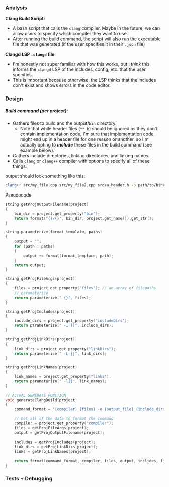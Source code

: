 ### Analysis


**Clang Build Script:**
*   A bash script that calls the `clang` compiler. Maybe in the future, we can allow users to specify which compiler they want to use.
*   After running the build command, the script will also run the executable file that was generated (if the user specifies it in their `.json` file)


**Clangd LSP `.clangd` file**
*   I'm honestly not super familiar with how this works, but i _think_ this informs the `clangd` LSP of the includes, config, etc. that the user specifies.
*   This is important because otherwise, the LSP thinks that the includes don't exist and shows errors in the code editor.

### Design


##### Build command (per project):
*   Gathers files to build and the output/`bin` directory.
    -   Note that while header files (`**.h`) should be ignored as they don't contain implementation code, I'm sure that implementation code might end up in a header file for one reason or another, so I'm actually opting to **_include_** these files in the build command (see example below).
*   Gathers include directories, linking directories, and linking names.
*   Calls `clang` or `clang++` compiler with options to specify all of these things.

output should look something like this:
```bash
clang++ src/my_file.cpp src/my_file2.cpp src/a_header.h -o path/to/binary/my_file -I include/dir/1 -I include/dir/2 -L linking/dir/1 -lname_of_linked_binary
```

Pseudocode:
```c++
string getProjOutputFilename(project)
{
    bin_dir = project.get_property("bin");
    return format("{}/{}", bin_dir, project.get_name()).get_str();
}

string parameterize(format_template, paths)
{
    output = "";
    for (path : paths)
    {
        output += format(format_templace, path);
    }
    return output;
}

string getProjFileArgs(project)
{
    files = project.get_property("files"); // an array of filepaths
    // parameterize
    return parameterize(" {}", files);
}

string getProjIncludes(project)
{
    include_dirs = project.get_property("includeDirs");
    return parameterize(" -I {}", include_dirs);
}

string getProjLinkDirs(project)
{
    link_dirs = project.get_property("linkDirs");
    return parameterize(" -L {}", link_dirs);
}

string getProjLinkNames(project)
{
    link_names = project.get_property("links");
    return parameterize(" -l{}", link_names);
}

// ACTUAL GENERATE FUNCTION
void generateClangBuild(project)
{
    command_format = "{compiler} {files} -o {output_file} {include_dirs} {link_dirs} {lib_names}"
    
    // Get all of the data to format the command
    compiler = project.get_property("compiler");
    files = getProjFileArgs(project);
    output = getProjOutputFilename(project);
    
    includes = getProjIncludes(project);
    link_dirs = getProjLinkDirs(project);
    links = getProjLinkNames(project);
    
    return format(command_format, compiler, files, output, inclides, link_dirs, links).get_str();
}
```



### Tests + Debugging




